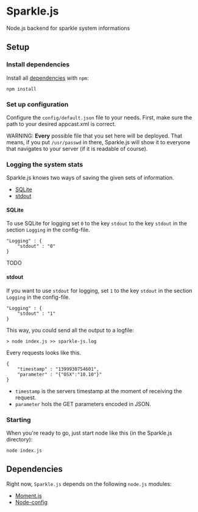 Sparkle.js
==========

Node.js backend for sparkle system informations

## Setup
### Install dependencies
Install all [dependencies](#dependencies) with `npm`:

```
npm install
```

### Set up configuration
Configure the `config/default.json` file to your needs. First, make sure the path to your desired appcast.xml is correct.

WARNING: **Every** possible file that you set here will be deployed. That means, if you put `/usr/passwd` in there, Sparkle.js will show it to everyone that navigates to your server (if it is readable of course).

### Logging the system stats
Sparkle.js knows two ways of saving the given sets of information.

* [SQLite](#sqlite)
* [stdout](#stdout)

#### SQLite
To use SQLite for logging set `0` to the key `stdout` to the key `stdout` in the section `Logging` in the config-file.

```
"Logging" : {
	"stdout" : "0"
}
```
TODO

#### stdout
If you want to use `stdout` for logging, set `1` to the key `stdout` in the section `Logging` in the config-file.
```
"Logging" : {
	"stdout" : "1"
}
```

This way, you could send all the output to a logfile:
```
> node index.js >> sparkle-js.log
```

Every requests looks like this.
```
{
	"timestamp" : "1399930754601",
	"parameter" : "{"OSX":"10.10"}"
}
```

* `timestamp` is the servers timestamp at the moment of receiving the request.
* `parameter` hols the GET parameters encoded in JSON.

### Starting
When you're ready to go, just start node like this (in the Sparkle.js directory):

```
node index.js
```

## Dependencies
Right now, `Sparkle.js` depends on the following `node.js` modules:

* [Moment.js](http://momentjs.com)
* [Node-config](http://lorenwest.github.com/node-config/)